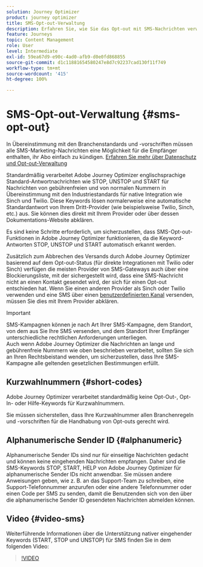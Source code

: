 ```yaml
---
solution: Journey Optimizer
product: journey optimizer
title: SMS-Opt-out-Verwaltung
description: Erfahren Sie, wie Sie das Opt-out mit SMS-Nachrichten verwalten können
feature: Journeys
topic: Content Management
role: User
level: Intermediate
exl-id: 59ea67d9-e90c-4ad0-afb9-d0e0fd868855
source-git-commit: d1c11881654580247e8d7c92237cad130f11f749
workflow-type: tm+mt
source-wordcount: '415'
ht-degree: 100%

---
```


# SMS-Opt-out-Verwaltung {#sms-opt-out}

In Übereinstimmung mit den Branchenstandards und -vorschriften müssen alle SMS-Marketing-Nachrichten eine Möglichkeit für die Empfänger enthalten, ihr Abo einfach zu kündigen. [Erfahren Sie mehr über Datenschutz und Opt-out-Verwaltung](../privacy/opt-out.md)

Standardmäßig verarbeitet Adobe Journey Optimizer englischsprachige Standard-Antwortnachrichten wie STOP, UNSTOP und START für Nachrichten von gebührenfreien und von normalen Nummern in Übereinstimmung mit den Industriestandards für native Integration wie Sinch und Twilio. Diese Keywords lösen normalerweise eine automatische Standardantwort von Ihrem Dritt-Provider (wie beispielsweise Twilio, Sinch, etc.) aus. Sie können dies direkt mit Ihrem Provider oder über dessen Dokumentations-Website abklären.

Es sind keine Schritte erforderlich, um sicherzustellen, dass SMS-Opt-out-Funktionen in Adobe Journey Optimizer funktionieren, da die Keyword-Antworten STOP, UNSTOP und START automatisch erkannt werden.

Zusätzlich zum Abbrechen des Versands durch Adobe Journey Optimizer basierend auf dem Opt-out-Status (für direkte Integrationen mit Twilio oder Sinch) verfügen die meisten Provider von SMS-Gateways auch über eine Blockierungsliste, mit der sichergestellt wird, dass eine SMS-Nachricht nicht an einen Kontakt gesendet wird, der sich für einen Opt-out entschieden hat. Wenn Sie einen anderen Provider als Sinch oder Twilio verwenden und eine SMS über einen [benutzerdefinierten Kanal](../building-journeys/using-custom-actions.md) versenden, müssen Sie dies mit Ihrem Provider abklären.

>[!IMPORTANT]
>
>SMS-Kampagnen können je nach Art Ihrer SMS-Kampagne, dem Standort, von dem aus Sie Ihre SMS versenden, und dem Standort Ihrer Empfänger unterschiedliche rechtlichen Anforderungen unterliegen. <br>Auch wenn Adobe Journey Optimizer die Nachrichten an lange und gebührenfreie Nummern wie oben beschrieben verarbeitet, sollten Sie sich an Ihren Rechtsbeistand wenden, um sicherzustellen, dass Ihre SMS-Kampagne alle geltenden gesetzlichen Bestimmungen erfüllt.

## Kurzwahlnummern {#short-codes}

Adobe Journey Optimizer verarbeitet standardmäßig keine Opt-Out-, Opt-In- oder Hilfe-Keywords für Kurzwahlnummern.

Sie müssen sicherstellen, dass Ihre Kurzwahlnummer allen Branchenregeln und -vorschriften für die Handhabung von Opt-outs gerecht wird.

## Alphanumerische Sender ID {#alphanumeric}

Alphanumerische Sender IDs sind nur für einseitige Nachrichten gedacht und können keine eingehenden Nachrichten empfangen. Daher sind die SMS-Keywords STOP, START, HELP von Adobe Journey Optimizer für alphanumerische Sender IDs nicht anwendbar. Sie müssen andere Anweisungen geben, wie z. B. an das Support-Team zu schreiben, eine Support-Telefonnummer anzurufen oder eine andere Telefonnummer oder einen Code per SMS zu senden, damit die Benutzenden sich von den über die alphanumerische Sender ID gesendeten Nachrichten abmelden können.

## Video {#video-sms}

Weiterführende Informationen über die Unterstützung nativer eingehender Keywords (START, STOP und UNSTOP) für SMS finden Sie in dem folgenden Video:

>[!VIDEO](https://video.tv.adobe.com/v/344026?quality=12)
